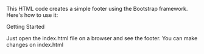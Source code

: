 This HTML code creates a simple footer using the Bootstrap framework. Here's how to use it:

Getting Started

Just open the index.html file on a browser and see the footer. You can make changes on index.html
